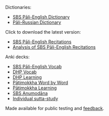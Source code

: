 Dictionaries:

- [SBS Pāli-English Dictionary](https://sasanarakkha.github.io/study-tools/SBS_Pāli_Dictionary/SBS_Pāli_Dictionary.html)
- [Pāli-Russian Dictionary](https://sasanarakkha.github.io/study-tools/Пали_Словарь/ПалиСловарь.html)

Click to download the latest version:

- [SBS Pāli-English Recitations](https://github.com/sasanarakkha/study-tools/raw/main/P%C4%81li-English%20Recitations.pdf)
- [Analysis of SBS Pāli-English Recitations](https://github.com/sasanarakkha/study-tools/raw/main/Analysis%20of%20SBS%20P%C4%81li-English%20Recitations.pdf)

Anki decks:

- [SBS Pāli-English Vocab](https://sasanarakkha.github.io/study-tools/Anki_Decks/SBS_Pāli-English_Vocab/SBS_Pāli-English_Vocab.html)
- [DHP Vocab](https://sasanarakkha.github.io/study-tools/Anki_Decks/DHP_Vocab/DHP_Vocab.html)
- [DHP Learning](https://sasanarakkha.github.io/study-tools/Anki_Decks/DHP_Learing/DHP_learning.html)
- [Pātimokkha Word by Word](https://sasanarakkha.github.io/study-tools/Anki_Decks/Pātimokkha_Word_By_Word/Pātimokkha_Word_by_Word.html)
- [Pātimokkha Learning](https://sasanarakkha.github.io/study-tools/Anki_Decks/Pātimokkha_Learning/Pātimokkha_Learning.html)
- [SBS Anumodāna](https://sasanarakkha.github.io/study-tools/Anki_Decks/SBS_Anumodana/SBS_Anumodana.html)
- [Individual sutta-study](https://sasanarakkha.github.io/study-tools/Anki_Decks/Individual_sutta_study/Individual_sutta_study.html)

Made available for public testing and [feedback](https://docs.google.com/forms/d/e/1FAIpQLScNC5v2gQbBCM3giXfYIib9zrp-WMzwJuf_iVXEMX2re4BFFw/viewform?usp=pp_url&entry.1433863141=SBS-study-tools).
